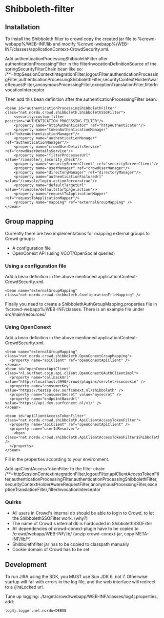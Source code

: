 Shibboleth-filter
==========

## Installation

To install the Shibboleth filter to crowd copy the created jar file to %crowd-webapp%/WEB-INF/lib
and modify %crowd-webapp%/WEB-INF/classes/applicationContext-CrowdSecurity.xml.

Add authenticationProcessingShibbolethFilter after authenticationProcessingFilter in the filterInvocationDefinitionSource of the springSecurityFilterChain bean like so:
/**=httpSessionContextIntegrationFilter,logoutFilter,authenticationProcessingFilter,authenticationProcessingShibbolethFilter,securityContextHolderAwareRequestFilter,anonymousProcessingFilter,exceptionTranslationFilter,filterInvocationInterceptor

Then add this bean definition after the authenticationProcessingFilter bean:

    <bean id="authenticationProcessingShibbolethFilter" class="net.nordu.crowd.shibboleth.ShibbolethSSOFilter">
        <security:custom-filter position="AUTHENTICATION_PROCESSING_FILTER"/>
        <property name="httpAuthenticator" ref="httpAuthenticator"/>
        <property name="tokenAuthenticationManager" ref="tokenAuthenticationManager"/>
        <property name="authenticationManager" ref="authenticationManager"/>
        <property name="crowdUserDetailsService" ref="crowdUserDetailsService"/>
        <property name="filterProcessesUrl" value="/console/j_security_check"/>
        <property name="securityServerClient" ref="securityServerClient"/>
        <property name="userManager" ref="crowdUserManager"/>
        <property name="directoryManager" ref="directoryManager"/>
        <property name="authenticationFailureUrl" value="/console/login.action?error=true"/>
        <property name="defaultTargetUrl" value="/console/defaultstartpage.action"/>
        <property name="requestToApplicationMapper" ref="requestToApplicationMapper"/>
        <property name="mapping" ref="externalGroupMapping" />
    </bean>

## Group mapping
Currently there are two implementations  for mapping external groups to Crowd groups:

* A configuration file
* OpenConext API (using VOOT/OpenSocial queries)

### Using a configuration file
Add a bean definition in the above mentioned applicationContext-CrowdSecurity.xml.

    <bean name="externalGroupMapping" class="net.nordu.crowd.shibboleth.ConfigurationFileMapping" />

Finally you need to create a ShibbolethAuthGroupMapping.properties file in %crowd-webapp%/WEB-INF/classes. There is an example file under src/main/resources/

### Using OpenConext
Add a bean definition in the above mentioned applicationContext-CrowdSecurity.xml.

    <bean name="externalGroupMapping" class="net.nordu.crowd.shibboleth.OpenConextGroupMapping">
      <property name="apiClient" ref="openConextApiClient" />
    </bean>
    <bean id="openConextApiClient" class="nl.surfnet.coin.api.client.OpenConextOAuthClientImpl">
      <property name="callbackUrl" value="http://localhost:4990/crowd/plugins/servlet/ssocookie" />
      <property name="consumerKey" value="https://testsp.dev.surfconext.nl/shibboleth" />
      <property name="consumerSecret" value="mysecret" />
      <property name="endpointBaseUrl" value="https://api.dev.surfconext.nl/v1/" />
    </bean>

    <bean id="apiClientAccessTokenFilter" class="net.nordu.crowd.shibboleth.ApiClientAccessTokenFilter">
      <property name="apiClient" ref="openConextApiClient" />
      <property name="userIdResolver">
        <bean class="net.nordu.crowd.shibboleth.ApiClientAccessTokenFilter$ShibbolethUserIdResolver" />
      </property>
    </bean>

Fill in the properties according to your environment.

Add apiClientAccessTokenFilter to the filter chain:
/**=httpSessionContextIntegrationFilter,logoutFilter,apiClientAccessTokenFilter,authenticationProcessingFilter,authenticationProcessingShibbolethFilter,securityContextHolderAwareRequestFilter,anonymousProcessingFilter,exceptionTranslationFilter,filterInvocationInterceptor

### Quirks

* All users in Crowd's internal db should be able to login to Crowd, to let the ShibbolethSSOFilter work. (why?)
* The name of Crowd's internal db is hardcoded in ShibbolethSSOFilter
* All dependencies of crowd-conext-plugin have to be copied to /crowd/webapp/WEB-INF/lib/ (unzip crowd-conext-jar, copy META-INF/lib/*)
* Shibbolethfilter jar has to be copied to classpath manually
* Cookie domain of Crowd has to be set

## Development
To run JIRA using the SDK, you MUST use Sun JDK 6, not 7. Otherwise startup will fail with errors in the log file, and the web interface will redirect to a /jiraLocked url.

Tune up logging: ./target/crowd/webapp/WEB-INF/classes/log4j.properties, add:

    log4j.logger.net.nordu=DEBUG

